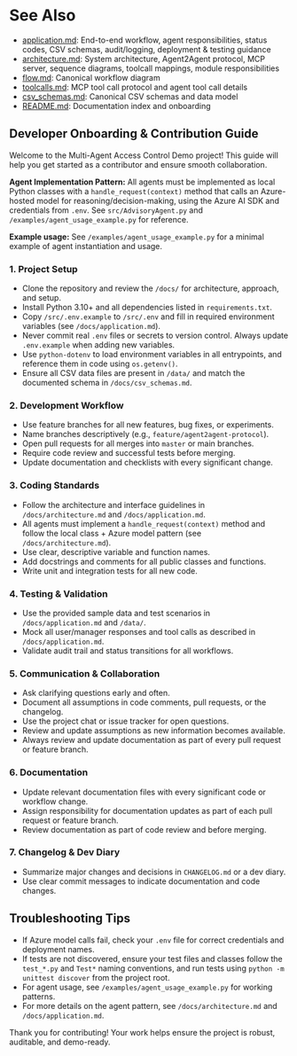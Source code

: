 
# See Also
- [application.md](application.md): End-to-end workflow, agent responsibilities, status codes, CSV schemas, audit/logging, deployment & testing guidance
- [architecture.md](architecture.md): System architecture, Agent2Agent protocol, MCP server, sequence diagrams, toolcall mappings, module responsibilities
- [flow.md](flow.md): Canonical workflow diagram
- [toolcalls.md](toolcalls.md): MCP tool call protocol and agent tool call details
- [csv_schemas.md](csv_schemas.md): Canonical CSV schemas and data model
- [README.md](README.md): Documentation index and onboarding

## Developer Onboarding & Contribution Guide

Welcome to the Multi-Agent Access Control Demo project! This guide will help you get started as a contributor and ensure smooth collaboration.

**Agent Implementation Pattern:**
All agents must be implemented as local Python classes with a `handle_request(context)` method that calls an Azure-hosted model for reasoning/decision-making, using the Azure AI SDK and credentials from `.env`. See `src/AdvisoryAgent.py` and `/examples/agent_usage_example.py` for reference.

**Example usage:**
See `/examples/agent_usage_example.py` for a minimal example of agent instantiation and usage.


### 1. Project Setup
- Clone the repository and review the `/docs/` for architecture, approach, and setup.
- Install Python 3.10+ and all dependencies listed in `requirements.txt`.
- Copy `/src/.env.example` to `/src/.env` and fill in required environment variables (see `/docs/application.md`).
- Never commit real `.env` files or secrets to version control. Always update `.env.example` when adding new variables.
- Use `python-dotenv` to load environment variables in all entrypoints, and reference them in code using `os.getenv()`.
- Ensure all CSV data files are present in `/data/` and match the documented schema in `/docs/csv_schemas.md`.

### 2. Development Workflow
- Use feature branches for all new features, bug fixes, or experiments.
- Name branches descriptively (e.g., `feature/agent2agent-protocol`).
- Open pull requests for all merges into `master` or main branches.
- Require code review and successful tests before merging.
- Update documentation and checklists with every significant change.


### 3. Coding Standards
- Follow the architecture and interface guidelines in `/docs/architecture.md` and `/docs/application.md`.
- All agents must implement a `handle_request(context)` method and follow the local class + Azure model pattern (see `/docs/architecture.md`).
- Use clear, descriptive variable and function names.
- Add docstrings and comments for all public classes and functions.
- Write unit and integration tests for all new code.


### 4. Testing & Validation
- Use the provided sample data and test scenarios in `/docs/application.md` and `/data/`.
- Mock all user/manager responses and tool calls as described in `/docs/application.md`.
- Validate audit trail and status transitions for all workflows.


### 5. Communication & Collaboration
- Ask clarifying questions early and often.
- Document all assumptions in code comments, pull requests, or the changelog.
- Use the project chat or issue tracker for open questions.
- Review and update assumptions as new information becomes available.
- Always review and update documentation as part of every pull request or feature branch.

### 6. Documentation
- Update relevant documentation files with every significant code or workflow change.
- Assign responsibility for documentation updates as part of each pull request or feature branch.
- Review documentation as part of code review and before merging.

### 7. Changelog & Dev Diary
- Summarize major changes and decisions in `CHANGELOG.md` or a dev diary.
- Use clear commit messages to indicate documentation and code changes.

## Troubleshooting Tips
- If Azure model calls fail, check your `.env` file for correct credentials and deployment names.
- If tests are not discovered, ensure your test files and classes follow the `test_*.py` and `Test*` naming conventions, and run tests using `python -m unittest discover` from the project root.
- For agent usage, see `/examples/agent_usage_example.py` for working patterns.
- For more details on the agent pattern, see `/docs/architecture.md` and `/docs/application.md`.

Thank you for contributing! Your work helps ensure the project is robust, auditable, and demo-ready.